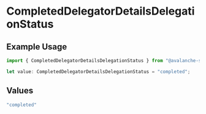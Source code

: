 # CompletedDelegatorDetailsDelegationStatus

## Example Usage

```typescript
import { CompletedDelegatorDetailsDelegationStatus } from "@avalanche-sdk/sdk/models/components";

let value: CompletedDelegatorDetailsDelegationStatus = "completed";
```

## Values

```typescript
"completed"
```